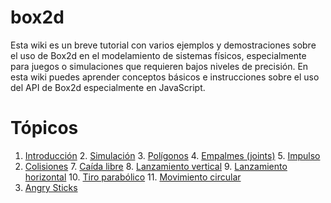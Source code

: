 # box2d
Esta wiki es un breve tutorial con varios ejemplos y demostraciones sobre el uso de Box2d en el modelamiento de sistemas físicos, especialmente 
para juegos o simulaciones que requieren bajos niveles de precisión. En esta wiki puedes aprender conceptos básicos e instrucciones sobre el uso 
del API de Box2d especialmente en JavaScript.
# Tópicos
1. [Introducción](https://github.com/nelsonmoreno/box2d/wiki/1.-Introducci%C3%B3n) 2. 
[Simulación](https://github.com/nelsonmoreno/box2d/wiki/2.-Simulaci%C3%B3n) 3. 
[Polígonos](https://github.com/nelsonmoreno/box2d/wiki/3.-Pol%C3%ADgonos) 4. [Empalmes 
(joints)](https://github.com/nelsonmoreno/box2d/wiki/4.-Empalmes-(joints)) 5. [Impulso](https://github.com/nelsonmoreno/box2d/wiki/5.-Impulso) 
6. [Colisiones](https://github.com/nelsonmoreno/box2d/wiki/6.-Colisiones) 7. [Caída 
libre](https://github.com/nelsonmoreno/box2d/wiki/7.-Ca%C3%ADda-libre) 8. [Lanzamiento 
vertical](https://github.com/nelsonmoreno/box2d/wiki/8.-Lanzamiento-vertical) 9. [Lanzamiento 
horizontal](https://github.com/nelsonmoreno/box2d/wiki/9.-Lanzamiento-horizontal) 10. [Tiro 
parabólico](https://github.com/nelsonmoreno/box2d/wiki/10.-Tiro-parab%C3%B3lico) 11. [Movimiento 
circular](https://github.com/nelsonmoreno/box2d/wiki/11.-Movimiento-circular)
12. [Angry Sticks](https://github.com/nelsonmoreno/box2d/wiki/12.-Angry-Sticks)
